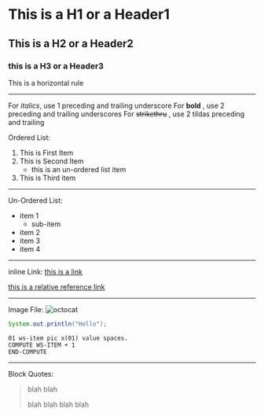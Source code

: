 # This is a H1 or a Header1
## This is a H2 or a Header2
### this is a H3 or a Header3

This is a horizontal rule
___

For _italics_, use 1 preceding and trailing underscore
For __bold__ , use 2 preceding and trailing underscores
For ~~strikethru~~ , use 2 tildas preceding and trailing

Ordered List:
1. This is First Item
2. This is Second Item
   * this is an un-ordered list item
3.  This is Third item

____

Un-Ordered List:
* item 1
  * sub-item
* item 2
* item 3
* item 4

____

inline Link:
[this is a link](https://github.com "github")

[this is a relative reference link](/README.md "Same File")

____

Image File:
![octocat](https://github.githubassets.com/images/modules/logos_page/Octocat.png "Octocat")

```java
System.out.println("Hello");
```
```cobol
01 ws-item pic x(01) value spaces.
COMPUTE WS-ITEM + 1 
END-COMPUTE
```

____

Block Quotes:
> blah blah
>
> blah blah
> blah blah















